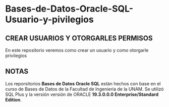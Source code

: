 # Bases-de-Datos-Oracle-SQL-Usuario-y-pivilegios

CREAR USUARIOS Y OTORGARLES PERMISOS
--------------------------------------------------------------------------------------------------------------------------------------------------------
En este repositorio veremos como crear un usuario y como otorgarle privilegios

NOTAS
--------------------------------------------------------------------------------------------------------------------------------------------------------
Los reporsitorios **Bases de Datos Oracle SQL** están hechos con base en el curso de Bases de Datos de la Facultad de Ingeniería de la UNAM. Se utilizó SQL Plus y la versión versión de ORACLE **19.3.0.0.0 Enterprise/Standard Edition**.
